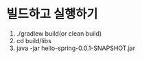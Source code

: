 # 빌드하고 실행하기
1. ./gradlew build(or clean build)
2. cd build/libs
3. java -jar hello-spring-0.0.1-SNAPSHOT.jar